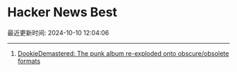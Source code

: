 # Hacker News Best

最近更新时间: 2024-10-10 12:04:06

--- 
1. [DookieDemastered: The punk album re-exploded onto obscure/obsolete formats](https://www.dookiedemastered.com/) 
